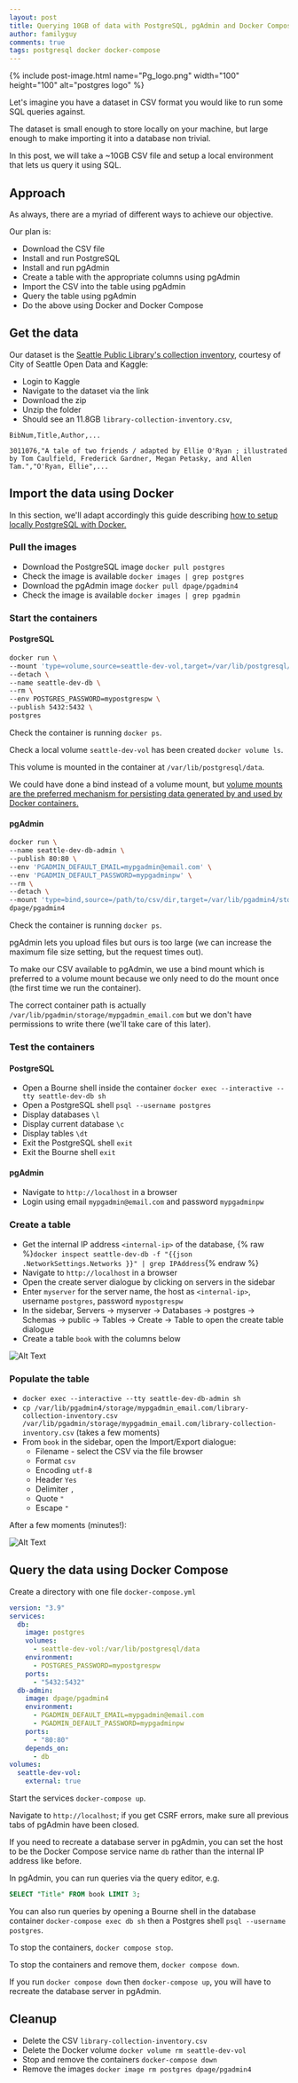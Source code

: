 ```yaml
---
layout: post
title: Querying 10GB of data with PostgreSQL, pgAdmin and Docker Compose
author: familyguy
comments: true
tags: postgresql docker docker-compose
---
```


{% include post-image.html name="Pg_logo.png" width="100" height="100" alt="postgres logo" %}

Let's imagine you have a dataset in CSV format you would like to run some SQL
queries against.

The dataset is small enough to store locally on your machine, but large enough
to make importing it into a database non trivial.

In this post, we will take a ~10GB CSV file and setup a local environment that
lets us query it using SQL.

## Approach

As always, there are a myriad of different ways to achieve our objective.

Our plan is:

- Download the CSV file
- Install and run PostgreSQL
- Install and run pgAdmin
- Create a table with the appropriate columns using pgAdmin
- Import the CSV into the table using pgAdmin
- Query the table using pgAdmin
- Do the above using Docker and Docker Compose

## Get the data

Our dataset is the
[Seattle Public Library's collection inventory](https://www.kaggle.com/city-of-seattle/seattle-library-collection-inventory),
courtesy of City of Seattle Open Data and Kaggle:

- Login to Kaggle
- Navigate to the dataset via the link
- Download the zip
- Unzip the folder
- Should see an 11.8GB `library-collection-inventory.csv`,

`BibNum,Title,Author,...`

`3011076,"A tale of two friends / adapted by Ellie O'Ryan ; illustrated by Tom Caulfield, Frederick Gardner, Megan Petasky, and Allen Tam.","O'Ryan, Ellie",...`

## Import the data using Docker

In this section, we'll adapt accordingly this guide describing
[how to setup locally PostgreSQL with Docker.](https://towardsdatascience.com/local-development-set-up-of-postgresql-with-docker-c022632f13ea)

### Pull the images

- Download the PostgreSQL image `docker pull postgres`
- Check the image is available `docker images | grep postgres`
- Download the pgAdmin image `docker pull dpage/pgadmin4`
- Check the image is available `docker images | grep pgadmin`

### Start the containers

#### PostgreSQL

```sh
docker run \
--mount 'type=volume,source=seattle-dev-vol,target=/var/lib/postgresql/data' \
--detach \
--name seattle-dev-db \
--rm \
--env POSTGRES_PASSWORD=mypostgrespw \
--publish 5432:5432 \
postgres
```

Check the container is running `docker ps`.

Check a local volume `seattle-dev-vol` has been created `docker volume ls`.

This volume is mounted in the container at `/var/lib/postgresql/data`.

We could have done a bind instead of a volume mount, but
[volume mounts are the preferred mechanism for persisting data generated by and used by Docker containers.](https://docs.docker.com/storage/volumes/)

#### pgAdmin

```sh
docker run \
--name seattle-dev-db-admin \
--publish 80:80 \
--env 'PGADMIN_DEFAULT_EMAIL=mypgadmin@email.com' \
--env 'PGADMIN_DEFAULT_PASSWORD=mypgadminpw' \
--rm \
--detach \
--mount 'type=bind,source=/path/to/csv/dir,target=/var/lib/pgadmin4/storage/mypgadmin_email.com' \
dpage/pgadmin4
```

Check the container is running `docker ps`.

pgAdmin lets you upload files but ours is too large (we can increase the maximum
file size setting, but the request times out).

To make our CSV available to pgAdmin, we use a bind mount which is preferred to
a volume mount because we only need to do the mount once (the first time we run
the container).

The correct container path is actually
`/var/lib/pgadmin/storage/mypgadmin_email.com` but we don't have permissions to
write there (we'll take care of this later).

### Test the containers

#### PostgreSQL

- Open a Bourne shell inside the container
  `docker exec --interactive --tty seattle-dev-db sh`
- Open a PostgreSQL shell `psql --username postgres`
- Display databases `\l`
- Display current database `\c`
- Display tables `\dt`
- Exit the PostgreSQL shell `exit`
- Exit the Bourne shell `exit`

#### pgAdmin

- Navigate to `http://localhost` in a browser
- Login using email `mypgadmin@email.com` and password `mypgadminpw`

### Create a table

- Get the internal IP address `<internal-ip>` of the database,
  {% raw %}`docker inspect seattle-dev-db -f "{{json .NetworkSettings.Networks }}" | grep IPAddress`{% endraw %}
- Navigate to `http://localhost` in a browser
- Open the create server dialogue by clicking on servers in the sidebar
- Enter `myserver` for the server name, the host as `<internal-ip>`, username
  `postgres`, password `mypostgrespw`
- In the sidebar, Servers -> myserver -> Databases -> postgres -> Schemas ->
  public -> Tables -> Create -> Table to open the create table dialogue
- Create a table `book` with the columns below

![Alt Text](/assets/images/posts/2021-03-28-querying-10gb-of-data-with-postgresql-pgadmin-and-docker-compose/columns.png)

### Populate the table

- `docker exec --interactive --tty seattle-dev-db-admin sh`
- `cp /var/lib/pgadmin4/storage/mypgadmin_email.com/library-collection-inventory.csv /var/lib/pgadmin/storage/mypgadmin_email.com/library-collection-inventory.csv`
  (takes a few moments)
- From `book` in the sidebar, open the Import/Export dialogue:
  - Filename - select the CSV via the file browser
  - Format `csv`
  - Encoding `utf-8`
  - Header `Yes`
  - Delimiter `,`
  - Quote `"`
  - Escape `"`

After a few moments (minutes!):

![Alt Text](/assets/images/posts/2021-03-28-querying-10gb-of-data-with-postgresql-pgadmin-and-docker-compose/done.png)

## Query the data using Docker Compose

Create a directory with one file `docker-compose.yml`

```yml
version: "3.9"
services:
  db:
    image: postgres
    volumes:
      - seattle-dev-vol:/var/lib/postgresql/data
    environment:
      - POSTGRES_PASSWORD=mypostgrespw
    ports:
      - "5432:5432"
  db-admin:
    image: dpage/pgadmin4
    environment:
      - PGADMIN_DEFAULT_EMAIL=mypgadmin@email.com
      - PGADMIN_DEFAULT_PASSWORD=mypgadminpw
    ports:
      - "80:80"
    depends_on:
      - db
volumes:
  seattle-dev-vol:
    external: true
```

Start the services `docker-compose up`.

Navigate to `http://localhost`; if you get CSRF errors, make sure all previous
tabs of pgAdmin have been closed.

If you need to recreate a database server in pgAdmin, you can set the host to be
the Docker Compose service name `db` rather than the internal IP address like
before.

In pgAdmin, you can run queries via the query editor, e.g.

```sql
SELECT "Title" FROM book LIMIT 3;
```

You can also run queries by opening a Bourne shell in the database container
`docker-compose exec db sh` then a Postgres shell `psql --username postgres`.

To stop the containers, `docker compose stop`.

To stop the containers and remove them, `docker compose down`.

If you run `docker compose down` then `docker-compose up`, you will have to
recreate the database server in pgAdmin.

## Cleanup

- Delete the CSV `library-collection-inventory.csv`
- Delete the Docker volume `docker volume rm seattle-dev-vol`
- Stop and remove the containers `docker-compose down`
- Remove the images `docker image rm postgres dpage/pgadmin4`
